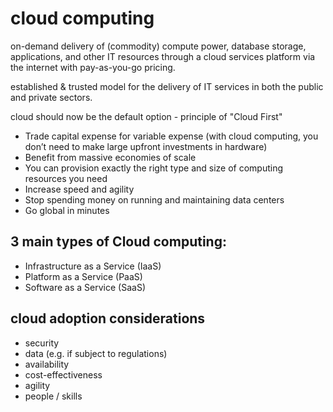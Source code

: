 
# cloud computing

on-demand delivery of (commodity) compute power, database storage, applications, and other IT resources through a cloud services platform via the internet with pay-as-you-go pricing.

established & trusted model for the delivery of IT services in both the public and private sectors.

cloud should now be the default option - principle of "Cloud First"

* Trade capital expense for variable expense (with cloud computing, you don’t need to make large upfront investments in hardware)
* Benefit from massive economies of scale
* You can provision exactly the right type and size of computing resources you need
* Increase speed and agility
* Stop spending money on running and maintaining data centers
* Go global in minutes

## 3 main types of Cloud computing:
* Infrastructure as a Service (IaaS)
* Platform as a Service (PaaS)
* Software as a Service (SaaS)

## cloud adoption considerations
* security
* data (e.g. if subject to regulations)
* availability
* cost-effectiveness
* agility
* people / skills



